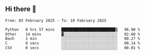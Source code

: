 ## Hi there 👋

<!--
**Bojupi/Bojupi** is a ✨ _special_ ✨ repository because its `README.md` (this file) appears on your GitHub profile.

Here are some ideas to get you started:

- 🔭 I’m currently working on ...
- 🌱 I’m currently learning ...
- 👯 I’m looking to collaborate on ...
- 🤔 I’m looking for help with ...
- 💬 Ask me about ...
- 📫 How to reach me: ...
- 😄 Pronouns: ...
- ⚡ Fun fact: ...
-->

<!--START_SECTION:waka-->

```txt
From: 03 February 2025 - To: 10 February 2025

Python   8 hrs 57 mins   ████████████████████████▒   96.98 %
Other    14 mins         ▓░░░░░░░░░░░░░░░░░░░░░░░░   02.60 %
Bash     1 min           ░░░░░░░░░░░░░░░░░░░░░░░░░   00.27 %
C        0 secs          ░░░░░░░░░░░░░░░░░░░░░░░░░   00.14 %
CSV      0 secs          ░░░░░░░░░░░░░░░░░░░░░░░░░   00.01 %
```

<!--END_SECTION:waka-->
